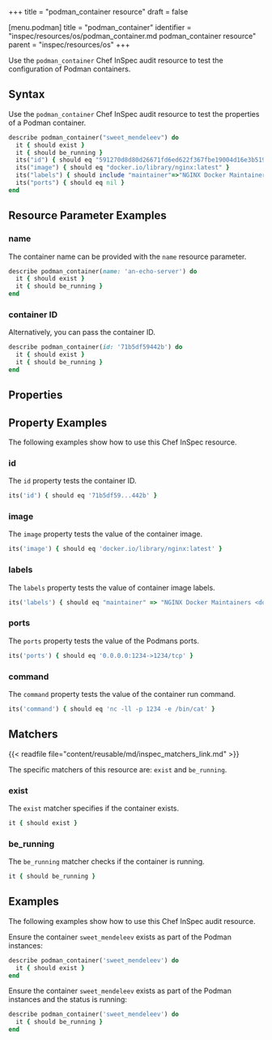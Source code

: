 +++
title = "podman_container resource"
draft = false


[menu.podman]
    title = "podman_container"
    identifier = "inspec/resources/os/podman_container.md podman_container resource"
    parent = "inspec/resources/os"
+++

Use the `podman_container` Chef InSpec audit resource to test the configuration of Podman containers.

## Syntax

Use the `podman_container` Chef InSpec audit resource to test the properties of a Podman container.

```ruby
describe podman_container("sweet_mendeleev") do
  it { should exist }
  it { should be_running }
  its("id") { should eq "591270d8d80d26671fd6ed622f367fbe19004d16e3b519c292313feb5f22e7f7" }
  its("image") { should eq "docker.io/library/nginx:latest" }
  its("labels") { should include "maintainer"=>"NGINX Docker Maintainers <docker-maint@nginx.com>" }
  its("ports") { should eq nil }
end
```

## Resource Parameter Examples

### name

The container name can be provided with the `name` resource parameter.

```ruby
describe podman_container(name: 'an-echo-server') do
  it { should exist }
  it { should be_running }
end
```

### container ID

Alternatively, you can pass the container ID.

```ruby
describe podman_container(id: '71b5df59442b') do
  it { should exist }
  it { should be_running }
end
```

## Properties

## Property Examples

The following examples show how to use this Chef InSpec resource.

### id

The `id` property tests the container ID.

```ruby
its('id') { should eq '71b5df59...442b' }
```

### image

The `image` property tests the value of the container image.

```ruby
its('image') { should eq 'docker.io/library/nginx:latest' }
```

### labels

The `labels` property tests the value of container image labels.

```ruby
its('labels') { should eq "maintainer" => "NGINX Docker Maintainers <docker-maint@nginx.com>" }
```

### ports

The `ports` property tests the value of the Podmans ports.

```ruby
its('ports') { should eq '0.0.0.0:1234->1234/tcp' }
```

### command

The `command` property tests the value of the container run command.

```ruby
its('command') { should eq 'nc -ll -p 1234 -e /bin/cat' }
```

## Matchers

{{< readfile file="content/reusable/md/inspec_matchers_link.md" >}}

The specific matchers of this resource are: `exist` and `be_running`.

### exist

The `exist` matcher specifies if the container exists.

```ruby
it { should exist }
```

### be_running

The `be_running` matcher checks if the container is running.

```ruby
it { should be_running }
```

## Examples

The following examples show how to use this Chef InSpec audit resource.

Ensure the container `sweet_mendeleev` exists as part of the Podman instances:

```ruby
describe podman_container('sweet_mendeleev') do
  it { should exist }
end
```

Ensure the container `sweet_mendeleev` exists as part of the Podman instances and the status is running:

```ruby
describe podman_container('sweet_mendeleev') do
  it { should be_running }
end
```
